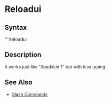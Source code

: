 # Reloadui

## Syntax

'''/reloadui

## Description

It works just like "/loadskin  1" but with less typing

## See Also

* [Slash Commands](./)

